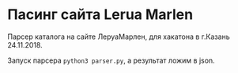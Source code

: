 # Пасинг сайта Lerua Marlen

Парсер каталога на сайте ЛеруаМарлен, для хакатона в г.Казань 24.11.2018.

Запуск парсера `python3 parser.py`, а результат ложим в json. 
